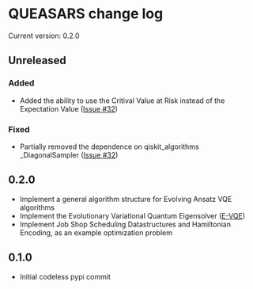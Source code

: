 QUEASARS change log
===================

Current version: 0.2.0

## Unreleased

### Added

- Added the ability to use the Critival Value at Risk instead of the Expectation Value ([Issue #32])

### Fixed

- Partially removed the dependence on qiskit_algorithms _DiagonalSampler ([Issue #32])

## 0.2.0

- Implement a general algorithm structure for Evolving Ansatz VQE algorithms
- Implement the Evolutionary Variational Quantum Eigensolver ([E-VQE](https://arxiv.org/abs/1910.09694))
- Implement Job Shop Scheduling Datastructures and Hamiltonian Encoding, as an example optimization problem

## 0.1.0

- Initial codeless pypi commit

[Issue #32]: https://github.com/DLR-RB/QUEASARS/issues/32